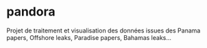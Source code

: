 # pandora
Projet de traitement et visualisation des données issues des Panama papers, Offshore leaks, Paradise papers, Bahamas leaks...